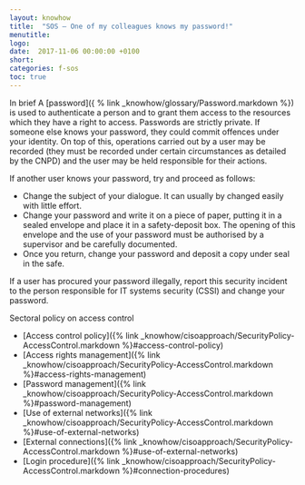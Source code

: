 ```yaml
---
layout: knowhow
title:  "SOS – One of my colleagues knows my password!"
menutitle:
logo:
date:  2017-11-06 00:00:00 +0100
short:
categories: f-sos
toc: true
---
```


In brief
A [password]({ % link _knowhow/glossary/Password.markdown %}) is used to authenticate a person and to grant them access to the resources which they have a right to access. Passwords are strictly private. If someone else knows your password, they could commit offences under your identity. On top of this, operations carried out by a user may be recorded (they must be recorded under certain circumstances as detailed by the CNPD) and the user may be held responsible for their actions.

If another user knows your password, try and proceed as follows:

* Change the subject of your dialogue. It can usually by changed easily with little effort.
* Change your password and write it on a piece of paper, putting it in a sealed envelope and place it in a safety-deposit box. The opening of this envelope and the use of your password must be authorised by a supervisor and be carefully documented.
* Once you return, change your password and deposit a copy under seal in the safe.

If a user has procured your password illegally, report this security incident to the person responsible for IT systems security (CSSI) and change your password.

Sectoral policy on access control

* [Access control policy]({% link _knowhow/cisoapproach/SecurityPolicy-AccessControl.markdown %}#access-control-policy)
* [Access rights management]({% link _knowhow/cisoapproach/SecurityPolicy-AccessControl.markdown %}#access-rights-management)
* [Password management]({% link _knowhow/cisoapproach/SecurityPolicy-AccessControl.markdown %}#password-management)
* [Use of external networks]({% link _knowhow/cisoapproach/SecurityPolicy-AccessControl.markdown %}#use-of-external-networks)
* [External connections]({% link _knowhow/cisoapproach/SecurityPolicy-AccessControl.markdown %}#use-of-external-networks)
* [Login procedure]({% link _knowhow/cisoapproach/SecurityPolicy-AccessControl.markdown %}#connection-procedures)
